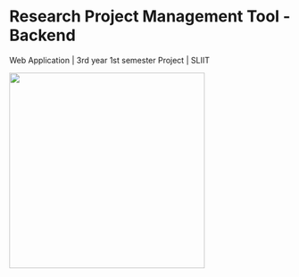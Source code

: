 # Research Project Management Tool - Backend
Web Application | 3rd year 1st semester Project | SLIIT

<img src="https://user-images.githubusercontent.com/88779731/163977767-669553a4-108e-42ed-bccb-e07309466b22.jpg"  width="350" >
